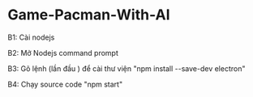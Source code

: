 # Game-Pacman-With-AI

B1: Cài nodejs 

B2: Mở Nodejs command prompt

B3: Gõ lệnh (lần đầu ) để cài thư viện
"npm install --save-dev electron"

B4: Chạy source code
"npm start"
